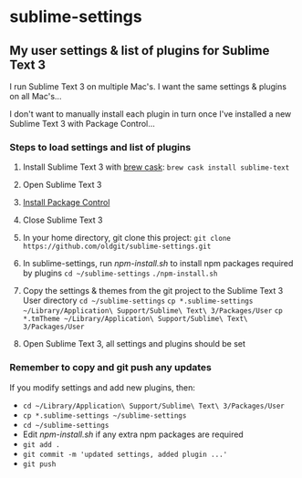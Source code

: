 # sublime-settings

## My user settings &amp; list of plugins for Sublime Text 3

I run Sublime Text 3 on multiple Mac's.
I want the same settings & plugins on all Mac's...

I don't want to manually install each plugin in turn once I've installed a new Sublime Text 3 with Package Control...

### Steps to load settings and list of plugins

1. Install Sublime Text 3 with [brew cask](https://github.com/caskroom/homebrew-cask):
`brew cask install sublime-text`

2. Open Sublime Text 3

3. [Install Package Control](https://packagecontrol.io/installation)

4. Close Sublime Text 3

5. In your home directory, git clone this project:
`git clone https://github.com/oldgit/sublime-settings.git`

6. In sublime-settings, run *npm-install.sh* to install npm packages required by plugins
`cd ~/sublime-settings`
`./npm-install.sh`

7. Copy the settings & themes from the git project to the Sublime Text 3 User directory
`cd ~/sublime-settings`
`cp *.sublime-settings ~/Library/Application\ Support/Sublime\ Text\ 3/Packages/User`
`cp *.tmTheme ~/Library/Application\ Support/Sublime\ Text\ 3/Packages/User`

8. Open Sublime Text 3, all settings and plugins should be set

### Remember to copy and git push any updates

If you modify settings and add new plugins, then:

* `cd ~/Library/Application\ Support/Sublime\ Text\ 3/Packages/User`
* `cp *.sublime-settings ~/sublime-settings`
* `cd ~/sublime-settings`
*  Edit *npm-install.sh* if any extra npm packages are required
* `git add .`
* `git commit -m 'updated settings, added plugin ...'`
* `git push`
